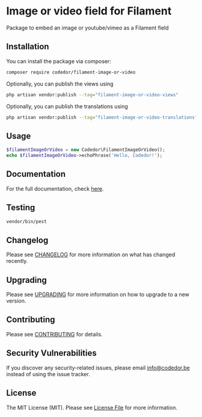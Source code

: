# Image or video field for Filament

Package to embed an image or youtube/vimeo as a Filament field

## Installation

You can install the package via composer:

```bash
composer require codedor/filament-image-or-video
```

Optionally, you can publish the views using

```bash
php artisan vendor:publish --tag="filament-image-or-video-views"
```

Optionally, you can publish the translations using

```bash
php artisan vendor:publish --tag="filament-image-or-video-translations"
```

## Usage

```php
$filamentImageOrVideo = new Codedor\FilamentImageOrVideo();
echo $filamentImageOrVideo->echoPhrase('Hello, Codedor!');
```

## Documentation

For the full documentation, check [here](./docs/index.md).

## Testing

```bash
vendor/bin/pest
```

## Changelog

Please see [CHANGELOG](CHANGELOG.md) for more information on what has changed recently.

## Upgrading

Please see [UPGRADING](UPGRADING.md) for more information on how to upgrade to a new version.

## Contributing

Please see [CONTRIBUTING](CONTRIBUTING.md) for details.

## Security Vulnerabilities

If you discover any security-related issues, please email info@codedor.be instead of using the issue tracker.

## License

The MIT License (MIT). Please see [License File](LICENSE.md) for more information.

